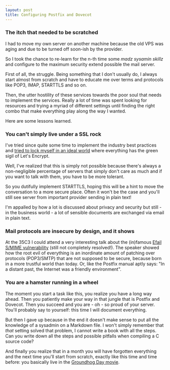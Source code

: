 ```yaml
---
layout: post
title: Configuring Postfix and Dovecot
---
```


### <a id="part_i"></a>The itch that needed to be scratched

I had to move my own server on another machine because the old VPS was aging and due to be turned off soon-ish by the provider.

So I took the chance to re-learn for the n-th time some <i>madz sysamin skillz</i> and configure to the maximum security extend possible the mail server.

First of all, the struggle. Being something that I don't usually do, I always start almost from scratch and have to educate me over terms and protocols like POP3, IMAP, STARTTLS and so on.

Then, the utter hostility of these services towards the poor soul that needs to implement the services. Really a lot of time was spent looking for resources and trying a myriad of different settings until finding the right combo that make everything play along the way I wanted.

Here are some lessons learned.

### <a id="part_ii"></a>You can't simply live under a SSL rock

I've tried since quite some time to implement the industry best practices and [tried to lock myself in an ideal world](/2018/09/22/tls-too-soon.html) where everything has the green sigil of Let's Encrypt.

Well, I've realized that this is simply not possible because there's always a non-negligible percentage of servers that simply don't care as much and if you want to talk with them, you have to be more tolerant.

So you dutifully implement STARTTLS, hoping this will be a hint to move the conversation to a more secure place. Often it won't be the case and you'll still see server from important provider sending in plain text!

I'm appalled by how a lot is discussed about privacy and security but still - in the business world - a lot of sensible documents are exchanged via email in plain text.

### <a id="part_iii"></a>Mail protocols are insecure by design, and it shows

At the 35C3 I could attend a very interesting talk about the (in)famous <a target="_blank" rel="noopener noreferrer nofollow" href="https://media.ccc.de/v/35c3-9463-attacking_end-to-end_email_encryption">Efail S/MIME vulnerability</a> (still not completely resolved!). The speaker showed how the root evil of everything is an inordinate amount of patching over protocols (POP3/SMTP) that are not supposed to be secure, because born in a more trustful world than today. Or, like the Postfix manual aptly says: "In a distant past, the Internet was a friendly environment".

### <a id="part_iii"></a>You are a hamster running in a wheel

The moment you start a task like this, you realize you have a long way ahead. Then you patiently make your way in that jungle that is Postfix and Dovecot. Then you succeed and you are - oh - so proud of your server. You'll probably say to yourself: this time I will document everything.

But then I gave up because in the end it doesn't make sense to put all the knowledge of a sysadmin on a Markdown file. I won't simply remember that *that* setting solved that problem, I cannot write a book with all the steps. Can you write down all the steps and possible pitfalls when compiling a C source code?

And finally you realize that in a month you will have forgotten everything and the next time you'll start from scratch, exactly like this time and time before: you basically live in the <a target="_blank" rel="noopener noreferrer nofollow" href="https://www.imdb.com/title/tt0107048/">Groundhog Day movie</a>.
